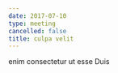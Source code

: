 ```yaml
---
date: 2017-07-10
type: meeting
cancelled: false
title: culpa velit
---
```

enim consectetur ut esse Duis